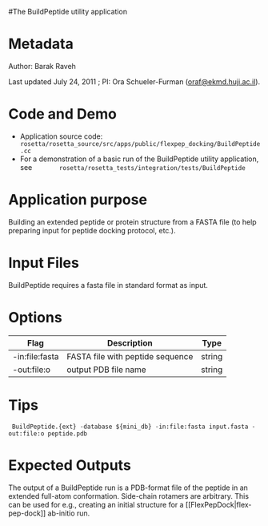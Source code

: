 #The BuildPeptide utility application

Metadata
========

Author: Barak Raveh

Last updated July 24, 2011 ; PI: Ora Schueler-Furman (oraf@ekmd.huji.ac.il).

Code and Demo
=============

-   Application source code: `        rosetta/rosetta_source/src/apps/public/flexpep_docking/BuildPeptide.cc       `
-   For a demonstration of a basic run of the BuildPeptide utility application, see `        rosetta/rosetta_tests/integration/tests/BuildPeptide       `

Application purpose
===========================================

Building an extended peptide or protein structure from a FASTA file (to help preparing input for peptide docking protocol, etc.).

Input Files
===========

BuildPeptide requires a fasta file in standard format as input.

Options
=======

|Flag|Description|Type|
|----|-----------|----|
|-in:file:fasta|FASTA file with peptide sequence|string|
|-out:file:o|output PDB file name|string|

Tips
====

```
 BuildPeptide.{ext} -database ${mini_db} -in:file:fasta input.fasta -out:file:o peptide.pdb
```

Expected Outputs
================

The output of a BuildPeptide run is a PDB-format file of the peptide in an extended full-atom conformation. Side-chain rotamers are arbitrary. This can be used for e.g., creating an initial structure for a [[FlexPepDock|flex-pep-dock]] ab-initio run.

